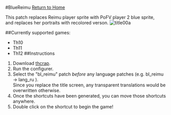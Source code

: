 #BlueReimu
[Return to Home](https://github.com/Zrrg/UnKnwn)

This patch replaces Reimu player sprite with PoFV player 2 blue sprite,<br />
and replaces her portraits with recolored verson.
![title00a](https://cloud.githubusercontent.com/assets/11311379/8594519/2990922a-264a-11e5-91c8-41a5e9bad2f3.png)

##Currently supported games:
* Th10
* Th11
* Th12
##Instructions

1. Download [thcrap](https://thpatch.net/wiki/Touhou_Patch_Center:Download).
2. Run the configurer.
3. Select the "bl_reimu" patch *before* any language patches (e.g. bl_reimu -> lang_ru ).<br />
Since you replace the title screen, any transparent translations would be overwritten otherwise.
4. Once the shortcuts have been generated, you can move those shortcuts anywhere.
5. Double click on the shortcut to begin the game!